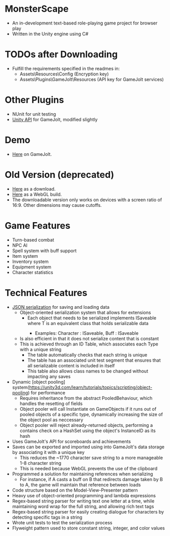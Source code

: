 # MonsterScape #
* An in-development text-based role-playing game project for browser play
* Written in the Unity engine using C#

# TODOs after Downloading #
* Fulfill the requirements specified in the readmes in:
    * Assets\Resources\Config (Encryption key)
    * Assets\Plugins\GameJolt\Resources (API key for GameJolt services)

# Other Plugins #
* NUnit for unit testing
* [Unity API](http://gamejolt.com/games/unity-api/15887) for GameJolt, modified slightly

# Demo #
* [Here](https://gamejolt.com/games/monsterscape/270136) on GameJolt.

# Old Version (deprecated) #
* [Here](https://drive.google.com/open?id=0B5E_IBqde8fLdGpmdUYyYmNzNHc) as a download.
* [Here](https://mothgarden.itch.io/monsterscape) as a WebGL build.
* The downloadable version only works on devices with a screen ratio of 16:9. Other dimensions may cause cutoffs.

# Game Features #
* Turn-based combat
* NPC AI
* Spell system with buff support
* Item system
* Inventory system
* Equipment system
* Character statistics

# Technical Features #
* [JSON serialization](https://docs.unity3d.com/Manual/JSONSerialization.html) for saving and loading data
    * Object-oriented serialization system that allows for extensions
        * Each object that needs to be serialized implements ISaveable<T> where T is an equivalent class that holds serializable data
            * Examples: Character : ISaveable<CharacterSave>, Buff : ISaveable<BuffSave>
    * Is also efficient in that it does not serialize content that is constant
    * This is achieved through an ID Table, which associates each Type with a unique string
        * The table automatically checks that each string is unique
        * The table has an associated unit test segment that ensures that all serializable content is included in itself
        * This table also allows class names to be changed without impacting any saves
* Dynamic [object pooling] system(https://unity3d.com/learn/tutorials/topics/scripting/object-pooling) for performance
    * Requires inheritance from the abstract PooledBehaviour, which handles the resetting of fields
    * Object pooler will call Instantiate on GameObjects if it runs out of pooled objects of a specific type, dynamically increasing the size of the object pool as neccessary
    * Object pooler will reject already-returned objects, performing a contains check on a HashSet using the object's InstanceID as its hash
* Uses GameJolt's API for scoreboards and achievements
* Saves can be exported and imported using into GameJolt's data storage by associating it with a unique key
    * This reduces the ~1770 character save string to a more manageable 1-8 character string
    * This is needed because WebGL prevents the use of the clipboard
* Programmed a solution for maintaining references when serializing
    * For instance, if A casts a buff on B that redirects damage taken by B to A, the game will maintain that reference between loads
* Code structure based on the Model-View-Presenter pattern
* Heavy use of object-oriented programming and lambda expressions
* Regex-based string parser for writing text one letter at a time, while maintaining word wrap for the full string, and allowing rich text tags
* Regex-based string parser for easily creating dialogue for characters by detecting specific tags in a string
* Wrote unit tests to test the serialization process
* Flyweight pattern used to store constant string, integer, and color values